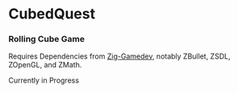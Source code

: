 # CubedQuest
### Rolling Cube Game

Requires Dependencies from [Zig-Gamedev](https://github.com/michal-z/zig-gamedev), notably ZBullet, ZSDL, ZOpenGL, and ZMath.

Currently in Progress